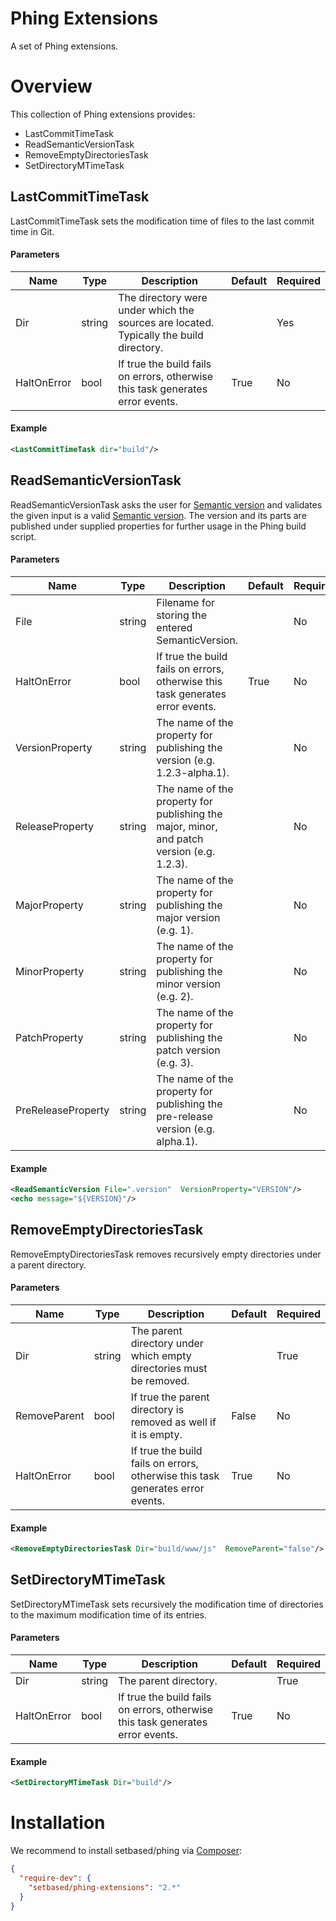 # Phing Extensions
A set of Phing extensions.

# Overview
This collection of Phing extensions provides:

  * LastCommitTimeTask
  * ReadSemanticVersionTask
  * RemoveEmptyDirectoriesTask
  * SetDirectoryMTimeTask
     
## LastCommitTimeTask
LastCommitTimeTask sets the modification time of files to the last commit time in Git. 
       
#### Parameters
| Name        | Type   | Description                                                                            | Default | Required |
| ------------| ------ | -------------------------------------------------------------------------------------- | ------- | -------- |
| Dir         | string | The directory were under which the sources are located. Typically the build directory. |         | Yes      |     
| HaltOnError | bool   | If true the build fails on errors, otherwise this task generates error events.         | True    | No       |                  
                             
#### Example
```XML
<LastCommitTimeTask dir="build"/>
```

## ReadSemanticVersionTask
ReadSemanticVersionTask asks the user for [Semantic version](http://semver.org/) and validates 
the given input is a valid [Semantic version](http://semver.org/). The version and its parts are published
under supplied properties for further usage in the Phing build script. 

#### Parameters
| Name               | Type   | Description                                                                       | Default | Required |
| ------------------ | ------ | --------------------------------------------------------------------------------- | ------- | -------- |
| File               | string | Filename for storing the entered SemanticVersion.                                 |         | No       |     
| HaltOnError        | bool   | If true the build fails on errors, otherwise this task generates error events.    | True    | No       |                  
| VersionProperty    | string | The name of the property for publishing the version (e.g. 1.2.3-alpha.1).         |         | No       |                            
| ReleaseProperty    | string | The name of the property for publishing the major, minor, and patch version (e.g. 1.2.3). |         | No       |                            
| MajorProperty      | string | The name of the property for publishing the major version (e.g. 1).               |         | No       |                          
| MinorProperty      | string | The name of the property for publishing the minor version (e.g. 2).               |         | No       |                          
| PatchProperty      | string | The name of the property for publishing the patch version (e.g. 3).               |         | No       |                          
| PreReleaseProperty | string | The name of the property for publishing the pre-release version (e.g. alpha.1).   |         | No       |                               
#### Example
```XML
<ReadSemanticVersion File=".version"  VersionProperty="VERSION"/>
<echo message="${VERSION}"/>
```

## RemoveEmptyDirectoriesTask
RemoveEmptyDirectoriesTask removes recursively empty directories under a parent directory. 

#### Parameters
| Name         | Type   | Description                                                                    | Default | Required |
| ------------ | ------ | ------------------------------------------------------------------------------ | ------- | -------- |
| Dir          | string | The parent directory under which empty directories must be removed.            |         | True     |
| RemoveParent | bool   | If true the parent directory is removed as well if it is empty.                | False   | No       |    
| HaltOnError  | bool   | If true the build fails on errors, otherwise this task generates error events. | True    | No       |                  

#### Example
```XML
<RemoveEmptyDirectoriesTask Dir="build/www/js"  RemoveParent="false"/>
```

## SetDirectoryMTimeTask
SetDirectoryMTimeTask sets recursively the modification time of directories to the maximum modification time of its 
entries.

#### Parameters
| Name         | Type   | Description                                                                    | Default | Required |
| ------------ | ------ | ------------------------------------------------------------------------------ | ------- | -------- |
| Dir          | string | The parent directory.                                                          |         | True     |
| HaltOnError  | bool   | If true the build fails on errors, otherwise this task generates error events. | True    | No       |                  

#### Example
```XML
<SetDirectoryMTimeTask Dir="build"/>
```

# Installation
We recommend to install setbased/phing via [Composer](https://getcomposer.org/):

```json
{
  "require-dev": {
    "setbased/phing-extensions": "2.*"
  }
}
```
